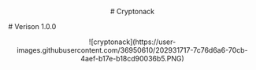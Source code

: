 <p align="center">
# Cryptonack
</p>
# Verison 1.0.0

<p align="center">
![cryptonack](https://user-images.githubusercontent.com/36950610/202931717-7c76d6a6-70cb-4aef-b17e-b18cd90036b5.PNG)
 </p>
